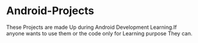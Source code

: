 # Android-Projects
These Projects are made Up during Android Development Learning.If anyone wants to use them or the code only for Learning purpose They can.
